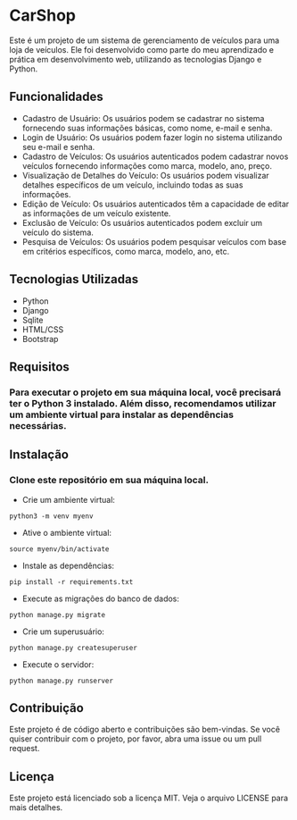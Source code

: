 # CarShop
Este é um projeto de um sistema de gerenciamento de veículos para uma loja de veículos. Ele foi desenvolvido como parte do meu aprendizado e prática em desenvolvimento web, utilizando as tecnologias Django e Python.

## Funcionalidades
- Cadastro de Usuário: Os usuários podem se cadastrar no sistema fornecendo suas informações básicas, como nome, e-mail e senha.
- Login de Usuário: Os usuários podem fazer login no sistema utilizando seu e-mail e senha.
- Cadastro de Veículos: Os usuários autenticados podem cadastrar novos veículos fornecendo informações como marca, modelo, ano, preço.
- Visualização de Detalhes do Veículo: Os usuários podem visualizar detalhes específicos de um veículo, incluindo todas as suas informações.
- Edição de Veículo: Os usuários autenticados têm a capacidade de editar as informações de um veículo existente.
- Exclusão de Veículo: Os usuários autenticados podem excluir um veículo do sistema.
- Pesquisa de Veículos: Os usuários podem pesquisar veículos com base em critérios específicos, como marca, modelo, ano, etc.

## Tecnologias Utilizadas
- Python
- Django
- Sqlite
- HTML/CSS
- Bootstrap

## Requisitos
### Para executar o projeto em sua máquina local, você precisará ter o Python 3 instalado. Além disso, recomendamos utilizar um ambiente virtual para instalar as dependências necessárias.

## Instalação

### Clone este repositório em sua máquina local.

- Crie um ambiente virtual:
```
python3 -m venv myenv
```
- Ative o ambiente virtual:
```
source myenv/bin/activate
```
- Instale as dependências:
```
pip install -r requirements.txt
```
- Execute as migrações do banco de dados:
```
python manage.py migrate
```
- Crie um superusuário:
```
python manage.py createsuperuser
```
- Execute o servidor:
```
python manage.py runserver
```

## Contribuição
Este projeto é de código aberto e contribuições são bem-vindas. Se você quiser contribuir com o projeto, por favor, abra uma issue ou um pull request.

## Licença
Este projeto está licenciado sob a licença MIT. Veja o arquivo LICENSE para mais detalhes.

